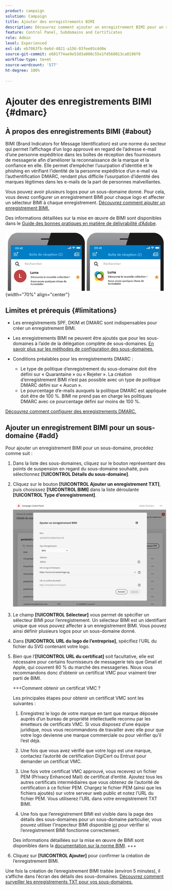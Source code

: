 ```yaml
---
product: campaign
solution: Campaign
title: Ajouter des enregistrements BIMI
description: Découvrez comment ajouter un enregistrement BIMI pour un sous-domaine.
feature: Control Panel, Subdomains and Certificates
role: Admin
level: Experienced
exl-id: eb7863fb-6e6d-4821-a156-03fee03cdd0e
source-git-commit: e601f74ae9e53d3a008c55e1fd568013ca0196f8
workflow-type: tm+mt
source-wordcount: '577'
ht-degree: 100%

---
```


# Ajouter des enregistrements BIMI {#dmarc}

## À propos des enregistrements BIMI {#about}

BIMI (Brand Indicators for Message Identification) est une norme du secteur qui permet l’affichage d’un logo approuvé en regard de l’adresse e-mail d’une personne expéditrice dans les boîtes de réception des fournisseurs de messagerie afin d’améliorer la reconnaissance de la marque et la confiance en elle. Elle permet d’empêcher l’usurpation d’identitié et le phishing en vérifiant l’identité de la personne expéditrice d’un e-mail via l’authentification DMARC, rendant plus difficile l’usurpation d’identité des marques légitimes dans les e-mails de la part de personnes malveillantes.

Vous pouvez avoir plusieurs logos pour un sous-domaine donné. Pour cela, vous devez configurer un enregistrement BIMI pour chaque logo et affecter un sélecteur BIMI à chaque enregistrement. [Découvrez comment ajouter un enregistrement BIMI.](#add)

Des informations détaillées sur la mise en œuvre de BIMI sont disponibles dans le [Guide des bonnes pratiques en matière de délivrabilité d’Adobe](https://experienceleague.adobe.com/docs/deliverability-learn/deliverability-best-practice-guide/additional-resources/technotes/implement-bimi.html?lang=fr).

![](assets/bimi-example.png){width="70%" align="center"}

## Limites et prérequis {#limitations}

* Les enregistrements SPF, DKIM et DMARC sont indispensables pour créer un enregistrement BIMI.
* Les enregistrements BIMI ne peuvent être ajoutés que pour les sous-domaines à l’aide de la délégation complète de sous-domaines. [En savoir plus sur les méthodes de configuration des sous-domaines.](subdomains-branding.md#subdomain-delegation-methods)
* Conditions préalables pour les enregistrements DMARC :

   * Le type de politique d’enregistrement du sous-domaine doit être défini sur « Quarantaine » ou « Rejeter ». La création d’enregistrement BIMI n’est pas possible avec un type de politique DMARC défini sur « Aucun ».
   * Le pourcentage d’e-mails auxquels la politique DMARC est appliquée doit être de 100 %. BIMI ne prend pas en charge les politiques DMARC avec ce pourcentage défini sur moins de 100 %.

[Découvrez comment configurer des enregistrements DMARC.](dmarc.md)

## Ajouter un enregistrement BIMI pour un sous-domaine {#add}

Pour ajouter un enregistrement BIMI pour un sous-domaine, procédez comme suit :

1. Dans la liste des sous-domaines, cliquez sur le bouton représentant des points de suspension en regard du sous-domaine souhaité, puis sélectionnez **[!UICONTROL Détails du sous-domaine]**.

1. Cliquez sur le bouton **[!UICONTROL Ajouter un enregistrement TXT]**, puis choisissez **[!UICONTROL BIMI]** dans la liste déroulante **[!UICONTROL Type d’enregistrement]**.

   ![](assets/bimi-add.png)

1. Le champ **[!UICONTROL Sélecteur]** vous permet de spécifier un sélecteur BIMI pour l’enregistrement. Un sélecteur BIMI est un identifiant unique que vous pouvez affecter à un enregistrement BIMI. Vous pouvez ainsi définir plusieurs logos pour un sous-domaine donné.

1. Dans **[!UICONTROL URL du logo de l’entreprise]**, spécifiez l’URL du fichier du SVG contenant votre logo.

1. Bien que l’**[!UICONTROL URL du certificat]** soit facultative, elle est nécessaire pour certains fournisseurs de messagerie tels que Gmail et Apple, qui couvrent 80 % du marché des messageries. Nous vous recommandons donc d’obtenir un certificat VMC pour vraiment tirer parti de BIMI.

   +++Comment obtenir un certificat VMC ?

   Les principales étapes pour obtenir un certificat VMC sont les suivantes :

   1. Enregistrez le logo de votre marque en tant que marque déposée auprès d’un bureau de propriété intellectuelle reconnu par les émetteurs de certificats VMC. Si vous disposez d’une équipe juridique, nous vous recommandons de travailler avec elle pour que votre logo devienne une marque commerciale ou pour vérifier qu’il l’est déjà.

   1. Une fois que vous avez vérifié que votre logo est une marque, contactez l’autorité de certification DigiCert ou Entrust pour demander un certificat VMC.

   1. Une fois votre certificat VMC approuvé, vous recevrez un fichier PEM (Privacy Enhanced Mail) de certificat d’entité. Ajoutez tous les autres certificats intermédiaires que vous obtenez de l’autorité de certification à ce fichier PEM. Chargez le fichier PEM (ainsi que les fichiers ajoutés) sur votre serveur web public et notez l’URL du fichier PEM. Vous utiliserez l’URL dans votre enregistrement TXT BIMI.

   1. Une fois que l’enregistrement BIMI est visible dans la page des détails des sous-domaines pour un sous-domaine particulier, vous pouvez utiliser l’inspecteur BIMI disponible [ici](https://bimigroup.org/bimi-generator/) pour vérifier si l’enregistrement BIMI fonctionne correctement.

   Des informations détaillées sur la mise en œuvre de BIMI sont disponibles dans la [documentation sur la norme BIMI](https://bimigroup.org/implementation-guide/).
+++

1. Cliquez sur **[!UICONTROL Ajouter]** pour confirmer la création de l’enregistrement BIMI.

Une fois la création de l’enregistrement BIMI traitée (environ 5 minutes), il s’affiche dans l’écran des détails des sous-domaines. [Découvrez comment surveiller les enregistrements TXT pour vos sous-domaines.](gs-txt-records.md#monitor)
